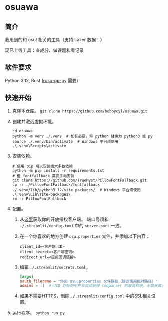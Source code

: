 # osuawa

## 简介

我用到的和 osu! 相关的工具（支持 Lazer 数据！）

现已上线工具：查成分、做课题和看记录

## 软件要求

Python 3.12, Rust ([rosu-pp-py](https://github.com/MaxOhn/rosu-pp-py) 需要)

## 快速开始

1. 克隆本仓库。 `git clone https://github.com/bobbycyl/osuawa.git`

2. 创建并激活虚拟环境。

   ```shell
   cd osuawa
   python -m venv ./.venv  # 如有必要，将 python 替换为 python3 或 py
   source ./.venv/bin/activate  # Windows 平台须使用 .\.venv\Scripts\activate
   ```

3. 安装依赖。

   ```shell
   # 使用 pip 可以安装绝大多数依赖
   python -m pip install -r requirements.txt
   # 但 fontfallback 需要手动安装
   git clone https://github.com/TrueMyst/PillowFontFallback.git
   cp -r ./PillowFontFallback/fontfallback ./.venv/lib/python3.12/site-packages/  # Windows 平台须使用 .\.venv\Lib\site-packages\
   rm -r PillowFontFallback
   ```

4. 配置。

   1. 从[这里](https://osu.ppy.sh/home/account/edit)获取你的开放授权客户端。
      端口号须和 `./.streamlit/config.toml` 中的 `server.port` 一致。

   2. 在一个你喜欢的地方创建 `osu.properties` 文件，并添加以下内容：

      ```properties
      client_id=<客户端 ID>
      client_secret=<客户端密钥>
      redirect_url=<应用回调链接>
      
      ```

   3. 编辑 `./.streamlit/secrets.toml`。

      ```toml
      [args]
      oauth_filename = "你的 osu.properties 文件路径（建议使用相对路径）"
      admins = []  # UID 匹配的用户会自动获得 cmdparser 的最高权限，无需获取和传递一次性令牌
      ```

   4. 如果不需要HTTPS，删除 `./.streamlit/config.toml` 中的SSL相关设置。

5. 运行程序。 `python run.py`
